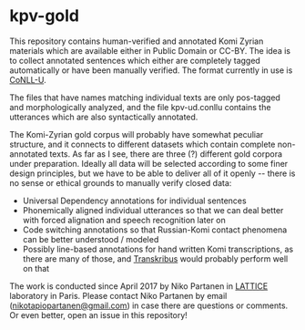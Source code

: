 # kpv-gold

This repository contains human-verified and annotated Komi Zyrian materials which are available either in Public Domain or CC-BY. The idea is to collect annotated sentences which either are completely tagged automatically or have been manually verified. The format currently in use is [CoNLL-U](http://universaldependencies.org/format.html).

The files that have names matching individual texts are only pos-tagged and morphologically analyzed, and the file kpv-ud.conllu contains the utterances which are also syntactically annotated.

The Komi-Zyrian gold corpus will probably have somewhat peculiar structure, and it connects to different datasets which contain complete non-annotated texts. As far as I see, there are three (?) different gold corpora under preparation. Ideally all data will be selected according to some finer design principles, but we have to be able to deliver all of it openly -- there is no sense or ethical grounds to manually verify closed data:

- Universal Dependency annotations for individual sentences
- Phonemically aligned individual utterances so that we can deal better with forced alignation and speech recognition later on
- Code switching annotations so that Russian-Komi contact phenomena can be better understood / modeled 
- Possibly line-based annotations for hand written Komi transcriptions, as there are many of those, and [Transkribus](https://transkribus.eu/Transkribus/) would probably perform well on that

The work is conducted since April 2017 by Niko Partanen in [LATTICE](http://www.lattice.cnrs.fr/) laboratory in Paris. Please contact Niko Partanen by email (nikotapiopartanen@gmail.com) in case there are questions or comments. Or even better, open an issue in this repository!
